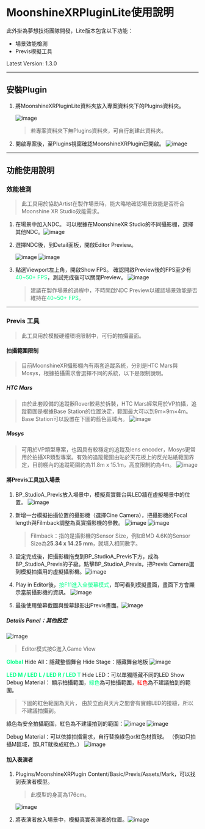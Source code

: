 # MoonshineXRPluginLite使用說明

此外掛為夢想技術團隊開發，Lite版本包含以下功能：
- 場景效能檢測
- Previs模擬工具

Latest Version: 1.3.0

---

## 安裝Plugin
1. 將MoonshineXRPluginLite資料夾放入專案資料夾下的Plugins資料夾。
   
   ![image](https://github.com/MSUnreal/MoonshineXR_PartnerGuidePackage/blob/main/MoonshineXRPluginLite%E4%BD%BF%E7%94%A8%E8%AA%AA%E6%98%8EUserGuide/Img/Img_MSXRPluiginUserGuide_000.png?raw=true)
   > 若專案資料夾下無Plugins資料夾，可自行創建此資料夾。

2. 開啟專案後，至Plugins視窗確認MoonshineXRPlugin已開啟。
   ![image](https://github.com/MSUnreal/MoonshineXR_PartnerGuidePackage/blob/main/MoonshineXRPluginLite%E4%BD%BF%E7%94%A8%E8%AA%AA%E6%98%8EUserGuide/Img/Img_MSXRPluiginUserGuide_001.png?raw=true)

---

## 功能使用說明

### 效能檢測
> 此工具用於協助Artist在製作場景時，能大略地確認場景效能是否符合Moonshine XR Studio效能需求。

1. 在場景中加入NDC。
   可以根據在MoonshineXR Studio的不同攝影棚，選擇其他NDC。![image](https://github.com/MSUnreal/MoonshineXR_PartnerGuidePackage/blob/main/MoonshineXRPluginLite%E4%BD%BF%E7%94%A8%E8%AA%AA%E6%98%8EUserGuide/Img/Img_MSXRPluiginUserGuide_002.png?raw=true)
2. 選擇NDC後，到Detail面板，開啟Editor Preview。
   
   ![image](https://github.com/MSUnreal/MoonshineXR_PartnerGuidePackage/blob/main/MoonshineXRPluginLite%E4%BD%BF%E7%94%A8%E8%AA%AA%E6%98%8EUserGuide/Img/Img_MSXRPluiginUserGuide_003.png?raw=true)
   ![image](https://github.com/MSUnreal/MoonshineXR_PartnerGuidePackage/blob/main/MoonshineXRPluginLite%E4%BD%BF%E7%94%A8%E8%AA%AA%E6%98%8EUserGuide/Img/Img_MSXRPluiginUserGuide_004.png?raw=true)
   
3. 點選Viewport左上角，開啟Show FPS。
   確認開啟Preview後的FPS至少有<font style="color: #00ff88">40~50+ FPS</font>，測試完成後可以關閉Preview。
   ![image](https://github.com/MSUnreal/MoonshineXR_PartnerGuidePackage/blob/main/MoonshineXRPluginLite%E4%BD%BF%E7%94%A8%E8%AA%AA%E6%98%8EUserGuide/Img/Img_MSXRPluiginUserGuide_005.png?raw=true)
   > 建議在製作場景的過程中，不時開啟NDC Preview以確認場景效能是否維持在<font style="color: #00ff88">40~50+ FPS</font>。
   

---

### Previs 工具
> 此工具用於模擬硬體環境限制中，可行的拍攝畫面。

#### 拍攝範圍限制
>目前MoonshineXR攝影棚內有兩套追蹤系統，分別是HTC Mars與Mosys，根據拍攝需求會選擇不同的系統，以下是限制說明。

##### HTC Mars
> 由於此套設備的追蹤器Rover較易於拆裝，HTC Mars經常用於VP拍攝，追蹤範圍是根據Base Station的位置決定，範圍最大可以到9m×9m×4m。Base Station可以設置在下圖的藍色區域內。
![image](https://github.com/MSUnreal/MoonshineXR_PartnerGuidePackage/blob/main/MoonshineXRPluginLite%E4%BD%BF%E7%94%A8%E8%AA%AA%E6%98%8EUserGuide/Img/Img_MSXRPluiginUserGuide_006.png?raw=true)
##### Mosys
> 可用於VP類型專案，也因具有較穩定的追蹤及lens encoder，Mosys更常用於拍攝XR類型專案。有效的追蹤範圍由貼於天花板上的反光貼紙範圍界定，目前棚內的追蹤範圍約為11.8m x 15.1m，高度限制約為4m。
![image](https://github.com/MSUnreal/MoonshineXR_PartnerGuidePackage/blob/main/MoonshineXRPluginLite%E4%BD%BF%E7%94%A8%E8%AA%AA%E6%98%8EUserGuide/Img/Img_MSXRPluiginUserGuide_007.png?raw=true)

#### 將Previs工具加入場景
1. BP_StudioA_Previs放入場景中，模擬真實舞台與LED牆在虛擬場景中的位置。
   ![image](https://github.com/MSUnreal/MoonshineXR_PartnerGuidePackage/blob/main/MoonshineXRPluginLite%E4%BD%BF%E7%94%A8%E8%AA%AA%E6%98%8EUserGuide/Img/Img_MSXRPluiginUserGuide_008.png?raw=true)
   
2. 新增一台模擬拍攝位置的攝影機（選擇Cine Camera），把攝影機的Focal length與Filmback調整為真實攝影機的參數。
   ![image](https://github.com/MSUnreal/MoonshineXR_PartnerGuidePackage/blob/main/MoonshineXRPluginLite%E4%BD%BF%E7%94%A8%E8%AA%AA%E6%98%8EUserGuide/Img/Img_MSXRPluiginUserGuide_009.png?raw=true)
   ![image](https://github.com/MSUnreal/MoonshineXR_PartnerGuidePackage/blob/main/MoonshineXRPluginLite%E4%BD%BF%E7%94%A8%E8%AA%AA%E6%98%8EUserGuide/Img/Img_MSXRPluiginUserGuide_010.png?raw=true)
   > Filmback：指的是攝影機的Sensor Size，例如BMD 4.6K的Sensor Size為**25.34 x 14.25 mm**，就填入相同數字。
   
3. 設定完成後，把攝影機拖曳到BP_StudioA_Previs下方，成為BP_StudioA_Previs的子級。點擊BP_StudioA_Previs，把Previs Camera選到模擬拍攝用的虛擬攝影機。![image](https://github.com/MSUnreal/MoonshineXR_PartnerGuidePackage/blob/main/MoonshineXRPluginLite%E4%BD%BF%E7%94%A8%E8%AA%AA%E6%98%8EUserGuide/Img/Img_MSXRPluiginUserGuide_011.png?raw=true)
4. Play in Editor後，<font style="color: #00ff88">按F11進入全螢幕模式</font>，即可看到模擬畫面，畫面下方會顯示當前攝影機的資訊。
   ![image](https://github.com/MSUnreal/MoonshineXR_PartnerGuidePackage/blob/main/MoonshineXRPluginLite%E4%BD%BF%E7%94%A8%E8%AA%AA%E6%98%8EUserGuide/Img/Img_MSXRPluiginUserGuide_012.png?raw=true)
   
5. 最後使用螢幕截圖與螢幕錄影出Previs畫面。![image](https://github.com/MSUnreal/MoonshineXR_PartnerGuidePackage/blob/main/MoonshineXRPluginLite%E4%BD%BF%E7%94%A8%E8%AA%AA%E6%98%8EUserGuide/Img/Img_MSXRPluiginUserGuide_013.png?raw=true)
   
##### Details Panel：其他設定
![image](https://github.com/MSUnreal/MoonshineXR_PartnerGuidePackage/blob/main/MoonshineXRPluginLite%E4%BD%BF%E7%94%A8%E8%AA%AA%E6%98%8EUserGuide/Img/Img_MSXRPluiginUserGuide_014.png?raw=true)

>Editor模式按G進入Game View

**<font style="color: #00ff88">Global</font>**
Hide All：隱藏整個舞台
Hide Stage：隱藏舞台地板
![image](https://github.com/MSUnreal/MoonshineXR_PartnerGuidePackage/blob/main/MoonshineXRPluginLite%E4%BD%BF%E7%94%A8%E8%AA%AA%E6%98%8EUserGuide/Img/Img_MSXRPluiginUserGuide_015.png?raw=true)

**<font style="color: #00ff88">LED M / LED L / LED R / LED T</font>**
Hide LED：可以單獨隱藏不同的LED
Show Debug Material： 顯示拍攝範圍，<font style="color: #00ff88">綠色</font>為可拍攝範圍，<font style="color: #ff0000">紅色</font>為不建議拍到的範圍。
>下圖的紅色範圍為天片，
>由於立面與天片之間會有實體LED的接縫，所以不建議拍攝到。

綠色為安全拍攝範圍，紅色為不建議拍到的範圍：![image](https://github.com/MSUnreal/MoonshineXR_PartnerGuidePackage/blob/main/MoonshineXRPluginLite%E4%BD%BF%E7%94%A8%E8%AA%AA%E6%98%8EUserGuide/Img/Img_MSXRPluiginUserGuide_016_zh.png?raw=true)
![image](https://github.com/MSUnreal/MoonshineXR_PartnerGuidePackage/blob/main/MoonshineXRPluginLite%E4%BD%BF%E7%94%A8%E8%AA%AA%E6%98%8EUserGuide/Img/Img_MSXRPluiginUserGuide_017_zh.png?raw=true)

Debug Material：可以依據拍攝需求，自行替換綠色or紅色材質球。
（例如只拍攝M區域，那LRT就換成紅色。）
![image](https://github.com/MSUnreal/MoonshineXR_PartnerGuidePackage/blob/main/MoonshineXRPluginLite%E4%BD%BF%E7%94%A8%E8%AA%AA%E6%98%8EUserGuide/Img/Img_MSXRPluiginUserGuide_018.png?raw=true)



#### 加入表演者
1. Plugins/MoonshineXRPlugin Content/Basic/Previs/Assets/Mark，可以找到表演者模型。
   >此模型的身高為176cm。
   
   ![image](https://github.com/MSUnreal/MoonshineXR_PartnerGuidePackage/blob/main/MoonshineXRPluginLite%E4%BD%BF%E7%94%A8%E8%AA%AA%E6%98%8EUserGuide/Img/Img_MSXRPluiginUserGuide_019.png?raw=true)
2. 將表演者放入場景中，模擬真實表演者的位置。![image](https://github.com/MSUnreal/MoonshineXR_PartnerGuidePackage/blob/main/MoonshineXRPluginLite%E4%BD%BF%E7%94%A8%E8%AA%AA%E6%98%8EUserGuide/Img/Img_MSXRPluiginUserGuide_020_zh.png?raw=true)
